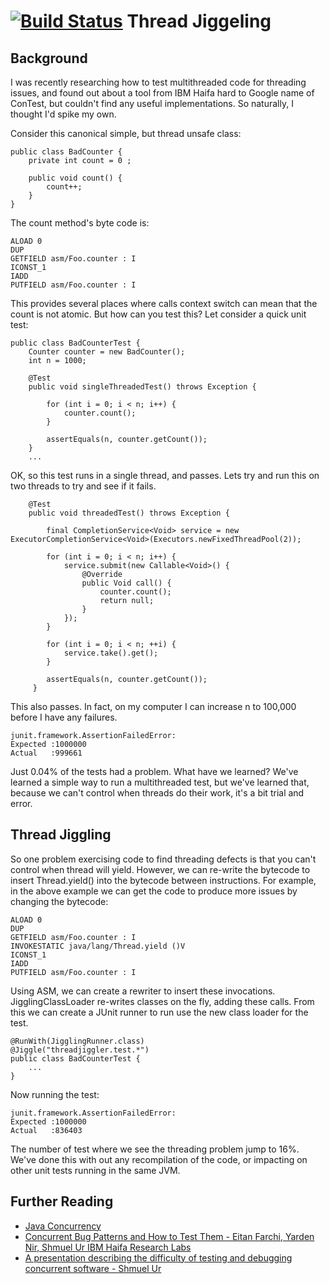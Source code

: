 [![Build Status](https://api.travis-ci.org/alexec/thead-jiggler.png)](https://travis-ci.org/alexec/thread-jiggler)
Thread Jiggeling
====
Background
---
I was recently researching how to test multithreaded code for threading issues, and found out about a tool from IBM Haifa hard to Google name of ConTest, but couldn't find any useful implementations. So naturally, I thought I'd spike my own.

Consider this canonical simple, but thread unsafe class:

    public class BadCounter {
        private int count = 0 ;

        public void count() {
            count++;
        }
    }

The count method's byte code is:

    ALOAD 0
    DUP
    GETFIELD asm/Foo.counter : I
    ICONST_1
    IADD
    PUTFIELD asm/Foo.counter : I

This provides several places where calls context switch can mean that the count is not atomic. But how can you test this? Let consider a quick unit test:

	public class BadCounterTest {
	    Counter counter = new BadCounter();
	    int n = 1000;

	    @Test
	    public void singleThreadedTest() throws Exception {

            for (int i = 0; i < n; i++) {
                counter.count();
            }

            assertEquals(n, counter.getCount());
        }
        ...

OK, so this test runs in a single thread, and passes. Lets try and run this on two threads to try and see if it fails.

        @Test
        public void threadedTest() throws Exception {

            final CompletionService<Void> service = new ExecutorCompletionService<Void>(Executors.newFixedThreadPool(2));

            for (int i = 0; i < n; i++) {
                service.submit(new Callable<Void>() {
                    @Override
                    public Void call() {
                        counter.count();
                        return null;
                    }
                });
            }

            for (int i = 0; i < n; ++i) {
                service.take().get();
            }

            assertEquals(n, counter.getCount());
         }

This also passes. In fact, on my computer I can increase n to 100,000 before I have any failures.

    junit.framework.AssertionFailedError:
    Expected :1000000
    Actual   :999661

Just 0.04% of the tests had a problem. What have we learned? We've learned a simple way to run a multithreaded test, but we've learned that, because we can't control when threads do their work, it's a bit trial and error.

Thread Jiggling
---
So one problem exercising code to find threading defects is that you can't control when thread will yield. However, we can re-write the bytecode to insert Thread.yield() into the bytecode between instructions. For example, in the above example we can get the code to produce more issues by changing the bytecode:

    ALOAD 0
    DUP
    GETFIELD asm/Foo.counter : I
    INVOKESTATIC java/lang/Thread.yield ()V
    ICONST_1
    IADD
    PUTFIELD asm/Foo.counter : I

Using ASM, we can create a rewriter to insert these invocations. JigglingClassLoader re-writes classes on the fly, adding these calls. From this we can create a JUnit runner to run use the new class loader for the test.

    @RunWith(JigglingRunner.class)
    @Jiggle("threadjiggler.test.*")
    public class BadCounterTest {
        ...
    }

Now running the test:

    junit.framework.AssertionFailedError:
    Expected :1000000
    Actual   :836403

The number of test where we see the threading problem jump to 16%. We've done this with out any recompilation of the code, or impacting on other unit tests running in the same JVM.



Further Reading
---
* [Java Concurrency](ftp://ftp.cs.umanitoba.ca/pub/IPDPS03/DATA/W20_PADTD_02.PDF)
* [Concurrent Bug Patterns and How to Test Them - Eitan Farchi, Yarden Nir, Shmuel Ur IBM Haifa Research Labs](ftp://ftp.cs.umanitoba.ca/pub/IPDPS03/DATA/W20_PADTD_02.PDF)
* [A presentation describing the difficulty of testing and debugging concurrent software - Shmuel Ur](http://www.almaden.ibm.com/laborday/haifa/projects/verification/contest/papers/testingConcurrentJune2008ForMS.pdf)
